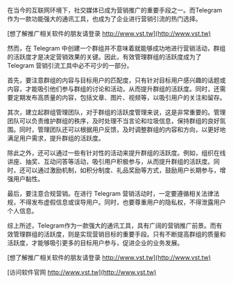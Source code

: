 在当今的互联网环境下，社交媒体已成为营销推广的重要手段之一。而Telegram作为一款功能强大的通讯工具，也成为了企业进行营销引流的热门选择。

[想了解推广相关软件的朋友请登录 http://www.vst.tw](http://www.vst.tw)

然而，在 Telegram 中创建一个群组并不意味着就能够成功地进行营销活动，群组的活跃度才是决定营销效果的关键。因此，有效管理群组的活跃度成为了 Telegram 营销引流工具中必不可少的一部分。

首先，要注意群组的内容与目标用户的匹配度，只有针对目标用户感兴趣的话题或内容，才能吸引他们参与群组的讨论和活动，从而提升群组的活跃度。同时，还需要定期发布高质量的内容，包括文章、图片、视频等，以吸引用户的关注和留存。

其次，建立起群组管理团队，对于群组的活跃度管理来说，这是非常重要的。管理团队可以负责维护群组的秩序，及时处理不当言论和垃圾信息，保持群组的良好氛围。同时，管理团队还可以根据用户反馈，及时调整群组的内容和方向，以更好地满足用户需求，提升群组的活跃度。

除此之外，还可以通过一些有针对性的活动来提升群组的活跃度。例如，组织在线讲座、抽奖、互动问答等活动，吸引用户积极参与，从而提升群组的活跃度。同时，还可以通过激励机制，如积分制度、礼品奖励等方式，鼓励用户长期参与，增强用户黏性。

最后，要注意合规营销。在进行 Telegram 营销活动时，一定要遵循相关法律法规，不得发布虚假信息或误导用户。同时，也要尊重用户的隐私权，不得泄露用户个人信息。

综上所述，Telegram作为一款强大的通讯工具，具有广阔的营销推广前景。而有效管理群组的活跃度，则是实现营销目标的重要手段。只有不断提高群组的质量和活跃度，才能够吸引更多的目标用户参与，促进企业的业务发展。

[想了解推广相关软件的朋友请登录 http://www.vst.tw](http://www.vst.tw)


[访问软件官网 http://www.vst.tw](http://www.vst.tw)
